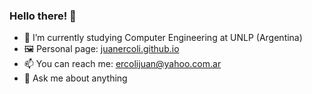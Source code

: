 ### Hello there! 👋

- 🌱 I’m currently studying Computer Engineering at UNLP (Argentina)
- 🖼 Personal page: [juanercoli.github.io](https.www.juanercoli.github.io)
- 📫 You can reach me: ercolijuan@yahoo.com.ar 
- 💬 Ask me about anything
